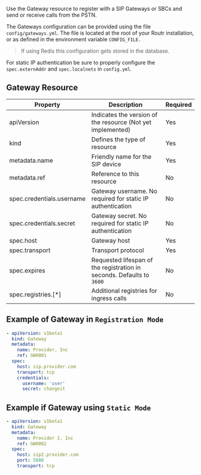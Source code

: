 Use the Gateway resource to register with a SIP Gateways or SBCs and send or receive calls from the PSTN.

The Gateways configuration can be provided using the file `config/gateways.yml`. The file is located at the root of your Routr installation, or as defined in the environment variable `CONFIG_FILE.`

> If using Redis this configuration gets stored in the database.

For static IP authentication be sure to properly configure the `spec.externAddr` and `spec.localnets` in `config.yml`.

## Gateway Resource

| Property | Description | Required |
| --- | --- | --- |
| apiVersion | Indicates the version of the resource (Not yet implemented)| Yes |
| kind | Defines the type of resource | Yes |
| metadata.name | Friendly name for the SIP device | Yes |
| metadata.ref | Reference to this resource | No |
| spec.credentials.username | Gateway username. No required for static IP authentication | No |
| spec.credentials.secret |  Gateway secret. No required for static IP authentication | No |
| spec.host | Gateway host | Yes |
| spec.transport | Transport protocol | Yes |
| spec.expires | Requested lifespan of the registration in seconds. Defaults to `3600` | No |
| spec.registries.[*] | Additional registries for ingress calls | No |

## Example of Gateway in `Registration Mode`

```yaml
- apiVersion: v1beta1
  kind: Gateway
  metadata:
    name: Provider, Inc
    ref: GW0001
  spec:
    host: sip.provider.com
    transport: tcp
    credentials:
      username: 'user'
      secret: changeit
```

## Example if Gateway using `Static Mode`

```yaml
- apiVersion: v1beta1
  kind: Gateway
  metadata:
    name: Provider 2, Inc
    ref: GW0002
  spec:
    host: sip2.provider.com
    port: 5080
    transport: tcp
```
